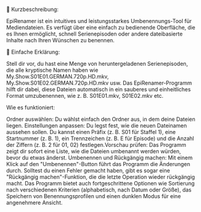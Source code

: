 ​📝 Kurzbeschreibung:

​EpiRenamer ist ein intuitives und leistungsstarkes Umbenennungs-Tool für Mediendateien. Es verfügt über eine einfach zu bedienende Oberfläche, 
die es Ihnen ermöglicht, schnell Serienepisoden oder andere dateibasierte Inhalte nach Ihren Wünschen zu benennen.


​🧐 Einfache Erklärung:

​Stell dir vor, du hast eine Menge von heruntergeladenen Serienepisoden, die alle kryptische Namen haben wie 
My.Show.S01E01.GERMAN.720p.HD.mkv, My.Show.S01E02.GERMAN.720p.HD.mkv usw.
Das EpiRenamer-Programm hilft dir dabei, diese Dateien automatisch in ein sauberes und einheitliches Format umzubenennen, 
wie z. B. S01E01.mkv, S01E02.mkv etc.
​

Wie es funktioniert:

​Ordner auswählen: Du wählst einfach den Ordner aus, in dem deine Dateien liegen.
​Einstellungen anpassen: Du legst fest, wie die neuen Dateinamen aussehen sollen. Du kannst einen Präfix (z. B. S01 für Staffel 1), 
eine Startnummer (z. B. 1), ein Trennzeichen (z. B. E für Episode) und die Anzahl der Ziffern (z. B. 2 für 01, 02) festlegen.
​Vorschau prüfen: Das Programm zeigt dir sofort eine Liste, wie die Dateien umbenannt werden würden, bevor du etwas änderst.
​Umbenennen und Rückgängig machen: Mit einem Klick auf den "Umbenennen"-Button führt das Programm die Änderungen durch. Solltest du einen 
Fehler gemacht haben, gibt es sogar eine "Rückgängig machen"-Funktion, die die letzte Operation wieder rückgängig macht.
​Das Programm bietet auch fortgeschrittene Optionen wie Sortierung nach verschiedenen Kriterien (alphabetisch, nach Datum oder Größe), das 
Speichern von Benennungsprofilen und einen dunklen Modus für eine angenehmere Ansicht.
